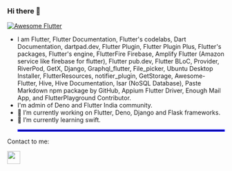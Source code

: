 ### Hi there 👋

<a href="https://github.com/Solido/awesome-flutter">
   <img alt="Awesome Flutter" src="https://img.shields.io/badge/Awesome-Flutter-blue.svg?longCache=true&style=flat-square" />
</a>

- I am Flutter, Flutter Documentation, Flutter's codelabs, Dart Documentation, dartpad.dev, Flutter Plugin, Flutter Plugin Plus, Flutter's packages, Flutter's engine, FlutterFire Firebase, Amplify Flutter (Amazon service like firebase for flutter), Flutter pub.dev, Flutter BLoC, Provider, RiverPod, GetX, Django, Graphql_flutter, File_picker, Ubuntu Desktop Installer, FlutterResources, notifier_plugin, GetStorage, Awesome-Flutter, Hive, Hive Documentation, Isar (NoSQL Database), Paste Markdown npm package by GitHub, Appium Flutter Driver, Enough Mail App, and FlutterPlayground Contributor.
- I'm admin of Deno and Flutter India community.
- 🔭 I’m currently working on Flutter, Deno, Django and Flask frameworks.
- 🌱 I’m currently learning swift.<hr style="border:2px solid blue"> </hr>

 Contact to me:

[<img src="https://encrypted-tbn0.gstatic.com/images?q=tbn:ANd9GcTltv4EdpLnEGqyhnxTkt7LbafMXXFcDKOdyw&usqp=CAU" width="30px" height="30px">](https://www.linkedin.com/in/abhishek-ghaskata-881b5416b)

